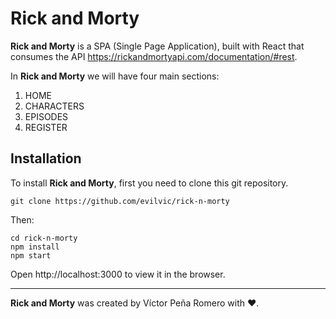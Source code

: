 # Rick and Morty

**Rick and Morty** is a SPA (Single Page Application), built with React that consumes the API https://rickandmortyapi.com/documentation/#rest.

In **Rick and Morty** we will have four main sections:

1. HOME
2. CHARACTERS
3. EPISODES
4. REGISTER

## Installation

To install **Rick and Morty**, first you need to clone this git repository.
```
git clone https://github.com/evilvic/rick-n-morty
```

Then:

```
cd rick-n-morty
npm install
npm start
```

Open http://localhost:3000 to view it in the browser.

---
**Rick and Morty** was created by Víctor Peña Romero with ❤︎.